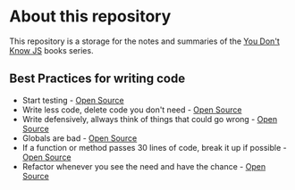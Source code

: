 # About this repository

This repository is a storage for the notes and summaries of the [You Don't Know JS](https://github.com/getify/You-Dont-Know-JS) books series.

## Best Practices for writing code

* Start testing - [Open Source](https://opensource.com/article/17/5/30-best-practices-software-development-and-testing)
* Write less code, delete code you don't need - [Open Source](https://opensource.com/article/17/5/30-best-practices-software-development-and-testing)
* Write defensively, allways think of things that could go wrong - [Open Source](https://opensource.com/article/17/5/30-best-practices-software-development-and-testing)
* Globals are bad - [Open Source](https://opensource.com/article/17/5/30-best-practices-software-development-and-testing)
* If a function or method passes 30 lines of code, break it up if possible - [Open Source](https://opensource.com/article/17/5/30-best-practices-software-development-and-testing)
* Refactor whenever you see the need and have the chance - [Open Source](https://opensource.com/article/17/5/30-best-practices-software-development-and-testing)

